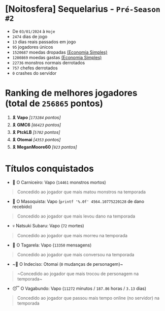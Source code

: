 # [Noitosfera] Sequelarius - `Pré-Season #2`
- De `03/01/2024` à `Hoje`
- `2474` dias de jogo
- `13` dias reais passados em jogo
- `95` jogadores únicos
- `1520687` moedas dropadas [(Economia Simples)](https://github.com/otomay/Economia-Simples)
- `1200869` moedas gastas [(Economia Simples)](https://github.com/otomay/Economia-Simples)
- `22736` monstros normais derrotados
- `757` chefes derrotados
- `0` crashes do servidor

# Ranking de melhores jogadores (total de `256865` pontos)
1. 🎗️ **Vapo** *[`173284` pontos]*
2. 🎗️ **GMC6** *[`66423` pontos]*
3. 🎗️ **PtckLB** *[`5702` pontos]*
4. 🎗️ **Otomai** *[`4353` pontos]*
5. 🎗️ **MeganMoore60** *[`923` pontos]*

# Títulos conquistados
- 👹 O Carniceiro: Vapo (`14461` monstros mortos)
> Concedido ao jogador que mais matou monstros na temporada
- 🥵 O Masoquista: Vapo (`printf '%.0f' 4564.10775220128` de dano recebido)
> Concedido ao jogador que mais levou dano na temporada
- 💀 Natsuki Subaru: Vapo (`72` mortes)
> Concedido ao jogador que mais morreu na temporada
- 🦜 O Tagarela: Vapo (`13350` mensagens)
> Concedido ao jogador que mais conversou na temporada
- ~🤔 O Indeciso: Otomai (`0` mudanças de personagem)~
> ~Concedido ao jogador que mais trocou de personagem na temporada~
- 😴 O Vagabundo: Vapo (`11272` minutos / `187.86` horas / `3.13` dias)
> Concedido ao jogador que passou mais tempo online (no servidor) na temporada
